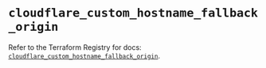 # `cloudflare_custom_hostname_fallback_origin`

Refer to the Terraform Registry for docs: [`cloudflare_custom_hostname_fallback_origin`](https://registry.terraform.io/providers/cloudflare/cloudflare/4.40.0/docs/resources/custom_hostname_fallback_origin).
